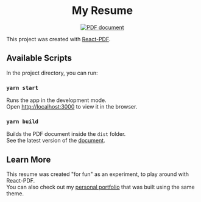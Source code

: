 <h1 align="center">
  My Resume
</h1>
<p align="center">
  <a href="https://github.com/jgrancher/resume/blob/master/dist/Resume.pdf">
    <img alt="PDF document" src="https://user-images.githubusercontent.com/5517450/90530949-d1e68900-e1b8-11ea-9607-bc58d57d7725.png" />
  </a>
</p>

This project was created with [React-PDF](https://github.com/diegomura/react-pdf).

## Available Scripts

In the project directory, you can run:

### `yarn start`

Runs the app in the development mode.<br />
Open [http://localhost:3000](http://localhost:3000) to view it in the browser.

### `yarn build`

Builds the PDF document inside the `dist` folder.<br />
See the latest version of the [document](https://github.com/jgrancher/resume/blob/master/dist/Resume.pdf).

## Learn More

This resume was created "for fun" as an experiment, to play around with React-PDF.<br />
You can also check out my [personal portfolio](https://jerem.app) that was built using the same theme.
